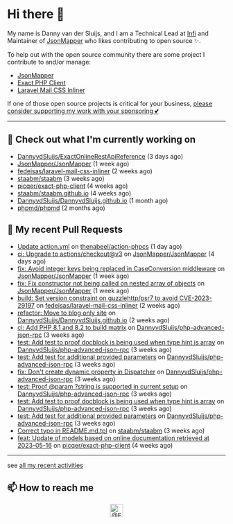 # Hi there 👋



My name is Danny van der Sluijs, and I am a Technical Lead at [Infi](https://www.infi.nl) and Maintainer of [JsonMapper](https://jsonmapper.net) who likes contributing to open source ✨.

To help out with the open source community there are some project I contribute to and/or manage:
- [JsonMapper](https://github.com/JsonMapper/JsonMapper)
- [Exact PHP Client](https://github.com/picqer/exact-php-client)
- [Laravel Mail CSS Inliner](https://github.com/fedeisas/laravel-mail-css-inliner)

If one of those open source projects is critical for your business, [please consider supporting my work with your sponsoring 💕](https://github.com/sponsors/DannyvdSluijs)

---

## 🔭 Check out what I'm currently working on

- [DannyvdSluijs/ExactOnlineRestApiReference](https://github.com/DannyvdSluijs/ExactOnlineRestApiReference) (3 days ago)
- [JsonMapper/JsonMapper](https://github.com/JsonMapper/JsonMapper) (1 week ago)
- [fedeisas/laravel-mail-css-inliner](https://github.com/fedeisas/laravel-mail-css-inliner) (2 weeks ago)
- [staabm/staabm](https://github.com/staabm/staabm) (3 weeks ago)
- [picqer/exact-php-client](https://github.com/picqer/exact-php-client) (4 weeks ago)
- [staabm/staabm.github.io](https://github.com/staabm/staabm.github.io) (4 weeks ago)
- [DannyvdSluijs/DannyvdSluijs.github.io](https://github.com/DannyvdSluijs/DannyvdSluijs.github.io) (1 month ago)
- [phpmd/phpmd](https://github.com/phpmd/phpmd) (2 months ago)

## 🔨 My recent Pull Requests

- [Update action.yml](https://github.com/thenabeel/action-phpcs/pull/3) on [thenabeel/action-phpcs](https://github.com/thenabeel/action-phpcs) (1 day ago)
- [ci: Upgrade to actions/checkout@v3](https://github.com/JsonMapper/JsonMapper/pull/168) on [JsonMapper/JsonMapper](https://github.com/JsonMapper/JsonMapper) (4 days ago)
- [fix: Avoid integer keys being replaced in CaseConversion middleware](https://github.com/JsonMapper/JsonMapper/pull/166) on [JsonMapper/JsonMapper](https://github.com/JsonMapper/JsonMapper) (1 week ago)
- [fix: Fix constructor not being called on nested array of objects](https://github.com/JsonMapper/JsonMapper/pull/164) on [JsonMapper/JsonMapper](https://github.com/JsonMapper/JsonMapper) (1 week ago)
- [build: Set version constraint on guzzlehttp/psr7 to avoid CVE-2023-29197](https://github.com/fedeisas/laravel-mail-css-inliner/pull/307) on [fedeisas/laravel-mail-css-inliner](https://github.com/fedeisas/laravel-mail-css-inliner) (2 weeks ago)
- [refactor: Move to blog only site](https://github.com/DannyvdSluijs/DannyvdSluijs.github.io/pull/44) on [DannyvdSluijs/DannyvdSluijs.github.io](https://github.com/DannyvdSluijs/DannyvdSluijs.github.io) (2 weeks ago)
- [ci: Add PHP 8.1 and 8.2 to build matrix](https://github.com/DannyvdSluijs/php-advanced-json-rpc/pull/7) on [DannyvdSluijs/php-advanced-json-rpc](https://github.com/DannyvdSluijs/php-advanced-json-rpc) (3 weeks ago)
- [test: Add test to proof docblock is being used when type hint is array](https://github.com/DannyvdSluijs/php-advanced-json-rpc/pull/6) on [DannyvdSluijs/php-advanced-json-rpc](https://github.com/DannyvdSluijs/php-advanced-json-rpc) (3 weeks ago)
- [test: Add test for additional provided parameters](https://github.com/DannyvdSluijs/php-advanced-json-rpc/pull/5) on [DannyvdSluijs/php-advanced-json-rpc](https://github.com/DannyvdSluijs/php-advanced-json-rpc) (3 weeks ago)
- [fix: Don&#39;t create dynamic property in Dispatcher](https://github.com/DannyvdSluijs/php-advanced-json-rpc/pull/4) on [DannyvdSluijs/php-advanced-json-rpc](https://github.com/DannyvdSluijs/php-advanced-json-rpc) (3 weeks ago)
- [test: Proof @param ?string is supported in current setup](https://github.com/DannyvdSluijs/php-advanced-json-rpc/pull/3) on [DannyvdSluijs/php-advanced-json-rpc](https://github.com/DannyvdSluijs/php-advanced-json-rpc) (3 weeks ago)
- [test: Add test to proof docblock is being used when type hint is array](https://github.com/DannyvdSluijs/php-advanced-json-rpc/pull/2) on [DannyvdSluijs/php-advanced-json-rpc](https://github.com/DannyvdSluijs/php-advanced-json-rpc) (3 weeks ago)
- [test: Add test for additional provided parameters](https://github.com/DannyvdSluijs/php-advanced-json-rpc/pull/1) on [DannyvdSluijs/php-advanced-json-rpc](https://github.com/DannyvdSluijs/php-advanced-json-rpc) (3 weeks ago)
- [Correct typo in README.md.tpl](https://github.com/staabm/staabm/pull/2) on [staabm/staabm](https://github.com/staabm/staabm) (3 weeks ago)
- [feat: Update of models based on online documentation retrieved at 2023-05-16](https://github.com/picqer/exact-php-client/pull/610) on [picqer/exact-php-client](https://github.com/picqer/exact-php-client) (4 weeks ago)

---

see [all my recent activities](https://DannyvdSluijs.github.io/recent-work.html)


## 📫 How to reach me

<p align="center">
    <a href="https://twitter.com/EchteDanny" target="blank"><img align="center" src="https://cdn.jsdelivr.net/npm/simple-icons@3.0.1/icons/twitter.svg" alt="@EchteDanny at twitter" height="30" width="30" /></a>
</p>